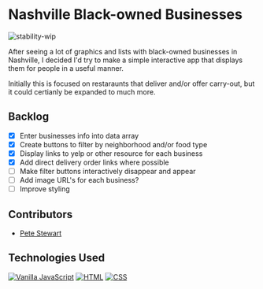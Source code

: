 # Nashville Black-owned Businesses

![stability-wip](https://img.shields.io/badge/stability-work_in_progress-lightgrey.svg)

After seeing a lot of graphics and lists with black-owned businesses in Nashville, I decided I'd try to make a simple interactive app that displays them for people in a useful manner.

Initially this is focused on restaraunts that deliver and/or offer carry-out, but it could certianly be expanded to much more.

## Backlog
- [x] Enter businesses info into data array
- [x] Create buttons to filter by neighborhood and/or food type
- [x] Display links to yelp or other resource for each business
- [x] Add direct delivery order links where possible
- [ ] Make filter buttons interactively disappear and appear
- [ ] Add image URL's for each business?
- [ ] Improve styling

## Contributors
* [Pete Stewart](https://github.com/petestewart72)

## Technologies Used
[![Vanilla JavaScript](https://img.shields.io/badge/JavaScript-2c9fcc?style=flat-square)](#) [![HTML](https://img.shields.io/badge/-HTML-2c9fcc?style=flat-square)](#) [![CSS](https://img.shields.io/badge/-CSS-2c9fcc?style=flat-square)](#)
